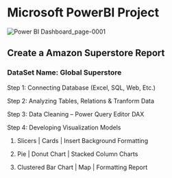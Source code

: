 # Microsoft PowerBI Project

![Power BI Dashboard_page-0001](https://github.com/mithi1322/PowerBI-Project/assets/127670239/86babd22-243e-4bf0-a00d-28ac8e771306)

## Create a Amazon Superstore Report

### DataSet Name: Global Superstore

Step 1: Connecting Database (Excel, SQL, Web, Etc.)

Step 2: Analyzing Tables, Relations & Tranform Data 

Step 3: Data Cleaning – Power Query Editor DAX

Step 4: Developing Visualization Models

  1. Slicers | Cards | Insert Background Formatting

  2. Pie | Donut Chart | Stacked Column Charts

  3. Clustered Bar Chart | Map | Formatting Report
